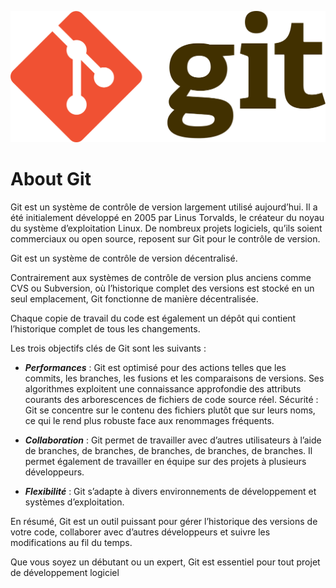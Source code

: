 <p align="center"><img width="600"src="../../images/git-logo.png"/><p>

# About Git

Git est un système de contrôle de version largement utilisé aujourd’hui. Il a été initialement développé en 2005 par Linus Torvalds, le créateur du noyau du système d’exploitation Linux. De nombreux projets logiciels, qu’ils soient commerciaux ou open source, reposent sur Git pour le contrôle de version.

Git est un système de contrôle de version décentralisé.

Contrairement aux systèmes de contrôle de version plus anciens comme CVS ou Subversion, où l’historique complet des versions est stocké en un seul emplacement, Git fonctionne de manière décentralisée.

Chaque copie de travail du code est également un dépôt qui contient l’historique complet de tous les changements.

Les trois objectifs clés de Git sont les suivants :

- **_Performances_** : Git est optimisé pour des actions telles que les commits, les branches, les fusions et les comparaisons de versions. Ses algorithmes exploitent une connaissance approfondie des attributs courants des arborescences de fichiers de code source réel.
  Sécurité : Git se concentre sur le contenu des fichiers plutôt que sur leurs noms, ce qui le rend plus robuste face aux renommages fréquents.

- **_Collaboration_** : Git permet de travailler avec d’autres utilisateurs à l’aide de branches, de branches, de branches, de branches, de branches. Il permet également de travailler en équipe sur des projets à plusieurs développeurs.

- **_Flexibilité_** : Git s’adapte à divers environnements de développement et systèmes d’exploitation.

En résumé, Git est un outil puissant pour gérer l’historique des versions de votre code, collaborer avec d’autres développeurs et suivre les modifications au fil du temps.

Que vous soyez un débutant ou un expert, Git est essentiel pour tout projet de développement logiciel
